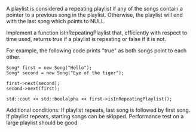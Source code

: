 A playlist is considered a repeating playlist if any of the songs contain a pointer to a previous song in the playlist. Otherwise, the playlist will end with the last song which points to NULL.

Implement a function isInRepeatingPlaylist that, efficiently with respect to time used, returns true if a playlist is repeating or false if it is not.

For example, the following code prints "true" as both songs point to each other.

    Song* first = new Song("Hello");
    Song* second = new Song("Eye of the tiger");
    
    first->next(second);
    second->next(first);

    std::cout << std::boolalpha << first->isInRepeatingPlaylist();


Additional conditions:
If playlist repeats, last song is followed by first song.
If playlist repeats, starting songs can be skipped.
Performance test on a large playlist should be good.